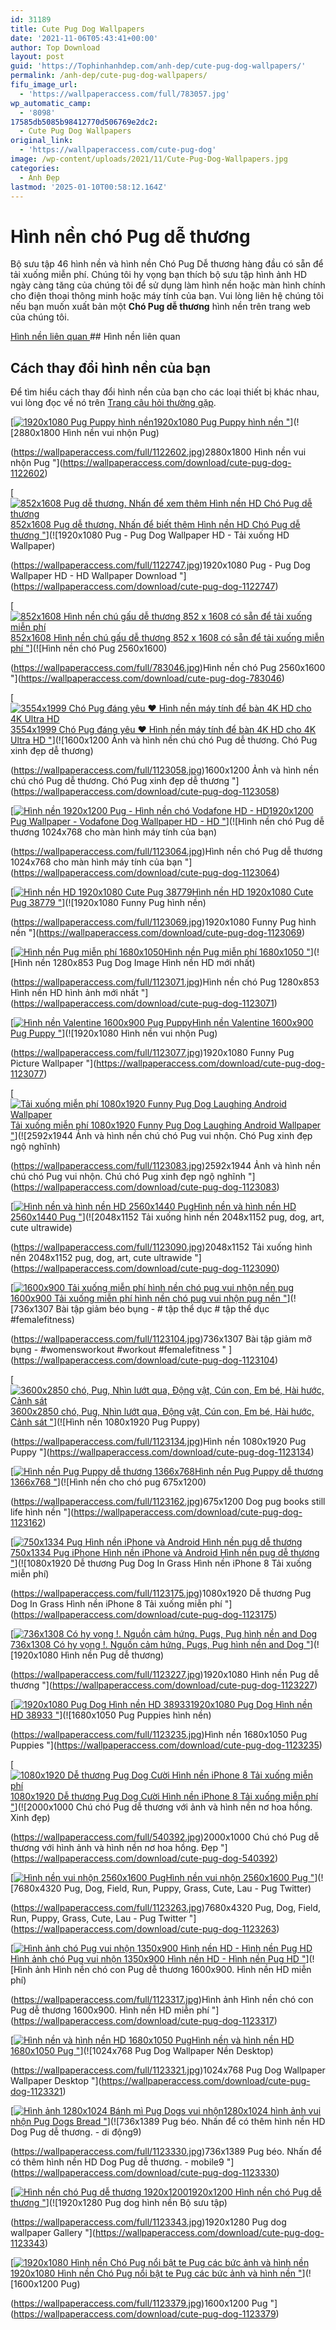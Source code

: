 ```yaml
---
id: 31189
title: Cute Pug Dog Wallpapers
date: '2021-11-06T05:43:41+00:00'
author: Top Download
layout: post
guid: 'https://Tophinhanhdep.com/anh-dep/cute-pug-dog-wallpapers/'
permalink: /anh-dep/cute-pug-dog-wallpapers/
fifu_image_url:
  - 'https://wallpaperaccess.com/full/783057.jpg'
wp_automatic_camp:
  - '8098'
17585db5085b98412770d506769e2dc2:
  - Cute Pug Dog Wallpapers
original_link:
  - 'https://wallpaperaccess.com/cute-pug-dog'
image: /wp-content/uploads/2021/11/Cute-Pug-Dog-Wallpapers.jpg
categories:
  - Ảnh Đẹp
lastmod: '2025-01-10T00:58:12.164Z'
---
```

# Hình nền chó Pug dễ thương

Bộ sưu tập 46 hình nền và hình nền Chó Pug Dễ thương hàng đầu có sẵn để tải xuống miễn phí. Chúng tôi hy vọng bạn thích bộ sưu tập hình ảnh HD ngày càng tăng của chúng tôi để sử dụng làm hình nền hoặc màn hình chính cho điện thoại thông minh hoặc máy tính của bạn. Vui lòng liên hệ chúng tôi nếu bạn muốn xuất bản một **Chó Pug dễ thương** hình nền trên trang web của chúng tôi.

[Hình nền liên quan ](#related) ## Hình nền liên quan

## Cách thay đổi hình nền của bạn

 Để tìm hiểu cách thay đổi hình nền của bạn cho các loại thiết bị khác nhau, vui lòng đọc về nó trên [Trang câu hỏi thường gặp](https://tophinhanhdep.com/faq/).

  
[[![1920x1080 Pug Puppy hình nền](https://wallpaperaccess.com/full/783057.jpg)1920x1080 Pug Puppy hình nền "](https://wallpaperaccess.com/download/cute-pug-dog-783057)](![2880x1800 Hình nền vui nhộn Pug)

(https://wallpaperaccess.com/full/1122602.jpg)2880x1800 Hình nền vui nhộn Pug "](https://wallpaperaccess.com/download/cute-pug-dog-1122602)

[[![852x1608 Pug dễ thương.  Nhấn để xem thêm Hình nền HD Chó Pug dễ thương](https://wallpaperaccess.com/full/477488.jpg)852x1608 Pug dễ thương. Nhấn để biết thêm Hình nền HD Chó Pug dễ thương "](https://wallpaperaccess.com/download/cute-pug-dog-477488)](![1920x1080 Pug - Pug Dog Wallpaper HD - Tải xuống HD Wallpaper)

(https://wallpaperaccess.com/full/1122747.jpg)1920x1080 Pug - Pug Dog Wallpaper HD - HD Wallpaper Download "](https://wallpaperaccess.com/download/cute-pug-dog-1122747)

[[![852x1608 Hình nền chú gấu dễ thương 852 x 1608 có sẵn để tải xuống miễn phí](https://wallpaperaccess.com/full/783050.jpg)852x1608 Hình nền chú gấu dễ thương 852 x 1608 có sẵn để tải xuống miễn phí "](https://wallpaperaccess.com/download/cute-pug-dog-783050)](![Hình nền chó Pug 2560x1600)

(https://wallpaperaccess.com/full/783046.jpg)Hình nền chó Pug 2560x1600 "](https://wallpaperaccess.com/download/cute-pug-dog-783046)

[[![3554x1999 Chó Pug đáng yêu ❤ Hình nền máy tính để bàn 4K HD cho 4K Ultra HD](https://wallpaperaccess.com/full/1123034.jpg)3554x1999 Chó Pug đáng yêu ❤ Hình nền máy tính để bàn 4K HD cho 4K Ultra HD "](https://wallpaperaccess.com/download/cute-pug-dog-1123034)](![1600x1200 Ảnh và hình nền chú chó Pug dễ thương.  Chó Pug xinh đẹp dễ thương)

(https://wallpaperaccess.com/full/1123058.jpg)1600x1200 Ảnh và hình nền chú chó Pug dễ thương. Chó Pug xinh đẹp dễ thương "](https://wallpaperaccess.com/download/cute-pug-dog-1123058)

[[![Hình nền 1920x1200 Pug - Hình nền chó Vodafone HD - HD](https://wallpaperaccess.com/full/1122867.jpg)1920x1200 Pug Wallpaper - Vodafone Dog Wallpaper HD - HD "](https://wallpaperaccess.com/download/cute-pug-dog-1122867)](![Hình nền chó Pug dễ thương 1024x768 cho màn hình máy tính của bạn)

(https://wallpaperaccess.com/full/1123064.jpg)Hình nền chó Pug dễ thương 1024x768 cho màn hình máy tính của bạn "](https://wallpaperaccess.com/download/cute-pug-dog-1123064)

[[![Hình nền HD 1920x1080 Cute Pug 38779](https://wallpaperaccess.com/full/1123016.jpg)Hình nền HD 1920x1080 Cute Pug 38779 "](https://wallpaperaccess.com/download/cute-pug-dog-1123016)](![1920x1080 Funny Pug hình nền)

(https://wallpaperaccess.com/full/1123069.jpg)1920x1080 Funny Pug hình nền "](https://wallpaperaccess.com/download/cute-pug-dog-1123069)

[[![Hình nền Pug miễn phí 1680x1050](https://wallpaperaccess.com/full/1122854.jpg)Hình nền Pug miễn phí 1680x1050 "](https://wallpaperaccess.com/download/cute-pug-dog-1122854)](![Hình nền 1280x853 Pug Dog Image Hình nền HD mới nhất)

(https://wallpaperaccess.com/full/1123071.jpg)Hình nền chó Pug 1280x853 Hình nền HD hình ảnh mới nhất "](https://wallpaperaccess.com/download/cute-pug-dog-1123071)

[[![Hình nền Valentine 1600x900 Pug Puppy](https://wallpaperaccess.com/full/1123076.jpg)Hình nền Valentine 1600x900 Pug Puppy "](https://wallpaperaccess.com/download/cute-pug-dog-1123076)](![1920x1080 Hình nền vui nhộn Pug)

(https://wallpaperaccess.com/full/1123077.jpg)1920x1080 Funny Pug Picture Wallpaper "](https://wallpaperaccess.com/download/cute-pug-dog-1123077)

[[![Tải xuống miễn phí 1080x1920 Funny Pug Dog Laughing Android Wallpaper](https://wallpaperaccess.com/full/904722.jpg)Tải xuống miễn phí 1080x1920 Funny Pug Dog Laughing Android Wallpaper "](https://wallpaperaccess.com/download/cute-pug-dog-904722)](![2592x1944 Ảnh và hình nền chú chó Pug vui nhộn.  Chó Pug xinh đẹp ngộ nghĩnh)

(https://wallpaperaccess.com/full/1123083.jpg)2592x1944 Ảnh và hình nền chú chó Pug vui nhộn. Chú chó Pug xinh đẹp ngộ nghĩnh "](https://wallpaperaccess.com/download/cute-pug-dog-1123083)

[[![Hình nền và hình nền HD 2560x1440 Pug](https://wallpaperaccess.com/full/769140.jpg)Hình nền và hình nền HD 2560x1440 Pug "](https://wallpaperaccess.com/download/cute-pug-dog-769140)](![2048x1152 Tải xuống hình nền 2048x1152 pug, dog, art, cute ultrawide)

(https://wallpaperaccess.com/full/1123090.jpg)2048x1152 Tải xuống hình nền 2048x1152 pug, dog, art, cute ultrawide "](https://wallpaperaccess.com/download/cute-pug-dog-1123090)

[[![1600x900 Tải xuống miễn phí hình nền chó pug vui nhộn nền pug](https://wallpaperaccess.com/full/1123102.jpg)1600x900 Tải xuống miễn phí hình nền chó pug vui nhộn pug nền "](https://wallpaperaccess.com/download/cute-pug-dog-1123102)](![736x1307 Bài tập giảm béo bụng - # tập thể dục # tập thể dục #femalefitness)

(https://wallpaperaccess.com/full/1123104.jpg)736x1307 Bài tập giảm mỡ bụng - #womensworkout #workout #femalefitness " ](https://wallpaperaccess.com/download/cute-pug-dog-1123104)

[[![3600x2850 chó, Pug, Nhìn lướt qua, Động vật, Cún con, Em bé, Hài hước, Cảnh sát](https://wallpaperaccess.com/full/1123107.jpg)3600x2850 chó, Pug, Nhìn lướt qua, Động vật, Cún con, Em bé, Hài hước, Cảnh sát "](https://wallpaperaccess.com/download/cute-pug-dog-1123107)](![Hình nền 1080x1920 Pug Puppy)

(https://wallpaperaccess.com/full/1123134.jpg)Hình nền 1080x1920 Pug Puppy "](https://wallpaperaccess.com/download/cute-pug-dog-1123134)

[[![Hình nền Pug Puppy dễ thương 1366x768](https://wallpaperaccess.com/full/1123149.jpg)Hình nền Pug Puppy dễ thương 1366x768 "](https://wallpaperaccess.com/download/cute-pug-dog-1123149)](![Hình nền cho chó pug 675x1200)

(https://wallpaperaccess.com/full/1123162.jpg)675x1200 Dog pug books still life hình nền "](https://wallpaperaccess.com/download/cute-pug-dog-1123162)

[[![750x1334 Pug Hình nền iPhone và Android Hình nền pug dễ thương](https://wallpaperaccess.com/full/1123172.jpg)750x1334 Pug iPhone Hình nền iPhone và Android Hình nền pug dễ thương "](https://wallpaperaccess.com/download/cute-pug-dog-1123172)](![1080x1920 Dễ thương Pug Dog In Grass Hình nền iPhone 8 Tải xuống miễn phí)

(https://wallpaperaccess.com/full/1123175.jpg)1080x1920 Dễ thương Pug Dog In Grass Hình nền iPhone 8 Tải xuống miễn phí "](https://wallpaperaccess.com/download/cute-pug-dog-1123175)

[[![736x1308 Có hy vọng !.  Nguồn cảm hứng.  Pugs, Pug hình nền and Dog](https://wallpaperaccess.com/full/783069.jpg)736x1308 Có hy vọng !. Nguồn cảm hứng. Pugs, Pug hình nền and Dog "](https://wallpaperaccess.com/download/cute-pug-dog-783069)](![1920x1080 Hình nền Pug dễ thương)

(https://wallpaperaccess.com/full/1123227.jpg)1920x1080 Hình nền Pug dễ thương "](https://wallpaperaccess.com/download/cute-pug-dog-1123227)

[[![1920x1080 Pug Dog Hình nền HD 38933](https://wallpaperaccess.com/full/1123228.jpg)1920x1080 Pug Dog Hình nền HD 38933 "](https://wallpaperaccess.com/download/cute-pug-dog-1123228)](![1680x1050 Pug Puppies hình nền)

(https://wallpaperaccess.com/full/1123235.jpg)Hình nền 1680x1050 Pug Puppies "](https://wallpaperaccess.com/download/cute-pug-dog-1123235)

[[![1080x1920 Dễ thương Pug Dog Cười Hình nền iPhone 8 Tải xuống miễn phí](https://wallpaperaccess.com/full/1123242.jpg)1080x1920 Dễ thương Pug Dog Cười Hình nền iPhone 8 Tải xuống miễn phí "](https://wallpaperaccess.com/download/cute-pug-dog-1123242)](![2000x1000 Chú chó Pug dễ thương với ảnh và hình nền nơ hoa hồng.  Xinh đẹp)

(https://wallpaperaccess.com/full/540392.jpg)2000x1000 Chú chó Pug dễ thương với hình ảnh và hình nền nơ hoa hồng. Đẹp "](https://wallpaperaccess.com/download/cute-pug-dog-540392)

[[![Hình nền vui nhộn 2560x1600 Pug](https://wallpaperaccess.com/full/1123255.jpg)Hình nền vui nhộn 2560x1600 Pug "](https://wallpaperaccess.com/download/cute-pug-dog-1123255)](![7680x4320 Pug, Dog, Field, Run, Puppy, Grass, Cute, Lau - Pug Twitter)

(https://wallpaperaccess.com/full/1123263.jpg)7680x4320 Pug, Dog, Field, Run, Puppy, Grass, Cute, Lau - Pug Twitter "](https://wallpaperaccess.com/download/cute-pug-dog-1123263)

[[![Hình ảnh chó Pug vui nhộn 1350x900 Hình nền HD - Hình nền Pug HD](https://wallpaperaccess.com/full/1123299.jpg)Hình ảnh chó Pug vui nhộn 1350x900 Hình nền HD - Hình nền Pug HD "](https://wallpaperaccess.com/download/cute-pug-dog-1123299)](![Hình ảnh Hình nền chó con Pug dễ thương 1600x900.  Hình nền HD miễn phí)

(https://wallpaperaccess.com/full/1123317.jpg)Hình ảnh Hình nền chó con Pug dễ thương 1600x900. Hình nền HD miễn phí "](https://wallpaperaccess.com/download/cute-pug-dog-1123317)

[[![Hình nền và hình nền HD 1680x1050 Pug](https://wallpaperaccess.com/full/1122861.jpg)Hình nền và hình nền HD 1680x1050 Pug "](https://wallpaperaccess.com/download/cute-pug-dog-1122861)](![1024x768 Pug Dog Wallpaper Nền Desktop)

(https://wallpaperaccess.com/full/1123321.jpg)1024x768 Pug Dog Wallpaper Wallpaper Desktop "](https://wallpaperaccess.com/download/cute-pug-dog-1123321)

[[![Hình ảnh 1280x1024 Bánh mì Pug Dogs vui nhộn](https://wallpaperaccess.com/full/1123325.jpg)1280x1024 hình ảnh vui nhộn Pug Dogs Bread "](https://wallpaperaccess.com/download/cute-pug-dog-1123325)](![736x1389 Pug béo.  Nhấn để có thêm hình nền HD Dog Pug dễ thương.  - di động9)

(https://wallpaperaccess.com/full/1123330.jpg)736x1389 Pug béo. Nhấn để có thêm hình nền HD Dog Pug dễ thương. - mobile9 "](https://wallpaperaccess.com/download/cute-pug-dog-1123330)

[[![Hình nền chó Pug dễ thương 1920x1200](https://wallpaperaccess.com/full/1123341.jpg)1920x1200 Hình nền chó Pug dễ thương "](https://wallpaperaccess.com/download/cute-pug-dog-1123341)](![1920x1280 Pug dog hình nền Bộ sưu tập)

(https://wallpaperaccess.com/full/1123343.jpg)1920x1280 Pug dog wallpaper Gallery "](https://wallpaperaccess.com/download/cute-pug-dog-1123343)

[[![1920x1080 Hình nền Chó Pug nổi bật te Pug các bức ảnh và hình nền](https://wallpaperaccess.com/full/1123372.jpg)1920x1080 Hình nền Chó Pug nổi bật te Pug các bức ảnh và hình nền "](https://wallpaperaccess.com/download/cute-pug-dog-1123372)](![1600x1200 Pug)

(https://wallpaperaccess.com/full/1123379.jpg)1600x1200 Pug "](https://wallpaperaccess.com/download/cute-pug-dog-1123379)
